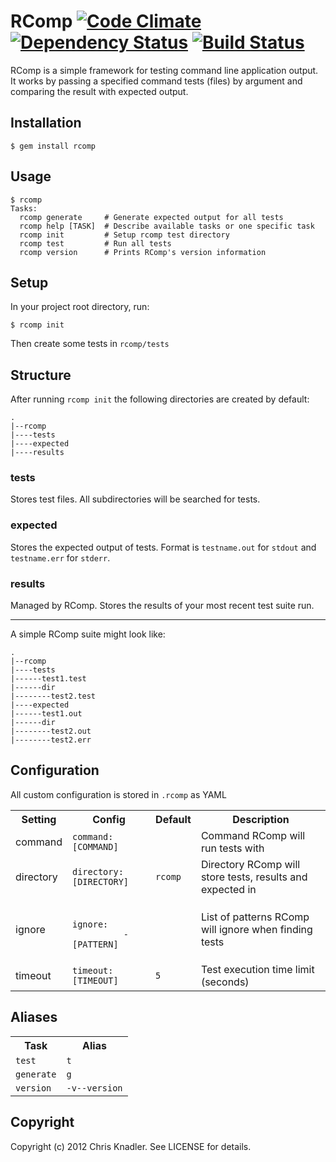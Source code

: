 # RComp [![Code Climate](https://codeclimate.com/badge.png)](https://codeclimate.com/github/cknadler/rcomp) [![Dependency Status](https://gemnasium.com/cknadler/rcomp.png)](https://gemnasium.com/cknadler/rcomp) [![Build Status](https://travis-ci.org/cknadler/rcomp.png)](https://travis-ci.org/cknadler/rcomp)


RComp is a simple framework for testing command line application output. It works by passing a specified command tests (files) by argument and comparing the result with expected output.

## Installation

```
$ gem install rcomp
```

## Usage

```
$ rcomp
Tasks:
  rcomp generate     # Generate expected output for all tests
  rcomp help [TASK]  # Describe available tasks or one specific task
  rcomp init         # Setup rcomp test directory
  rcomp test         # Run all tests
  rcomp version      # Prints RComp's version information
```

## Setup

In your project root directory, run:

```
$ rcomp init
```

Then create some tests in `rcomp/tests`

## Structure

After running `rcomp init` the following directories are created by default:

```
.
|--rcomp
|----tests
|----expected
|----results
```

### tests
Stores test files. All subdirectories will be searched for tests.

### expected
Stores the expected output of tests. Format is `testname.out` for `stdout` and `testname.err` for `stderr`.

### results
Managed by RComp. Stores the results of your most recent test suite run.

---

A simple RComp suite might look like:

```
.
|--rcomp
|----tests
|------test1.test
|------dir
|--------test2.test
|----expected
|------test1.out
|------dir
|--------test2.out
|--------test2.err
```

## Configuration

All custom configuration is stored in `.rcomp` as YAML

<table>
  <th>Setting</th><th>Config</th><th>Default</th><th>Description</th>
  <tr>
    <td>command</td>
    <td><code>command: [COMMAND]</code></td>
    <td></td>
    <td>Command RComp will run tests with</td>
  </tr>
  <tr>
    <td>directory</td>
    <td><code>directory: [DIRECTORY]</code></td>
    <td><code>rcomp</code></td>
    <td>Directory RComp will store tests, results and expected in</td>
  </tr>
  <tr>
  	<td>ignore</td>
  	<td>
  	  <code>
  	    ignore:
  	  	  - [PATTERN]
  	  </code>
  	</td>
  	<td></td>
  	<td>List of patterns RComp will ignore when finding tests</td>
  </tr>
  <tr>
  	<td>timeout</td>
  	<td><code>timeout: [TIMEOUT]</code></td>
  	<td><code>5</code></td>
  	<td>Test execution time limit (seconds)</td>
  </tr>
</table>

## Aliases

<table>
  <th>Task</th><th>Alias</th>
  <tr>
    <td><code>test</code></td>
    <td><code>t</code></td>
  </tr>
  <tr>
    <td><code>generate</code></td>
    <td><code>g</code></td>
  </tr>
  <tr>
    <td><code>version</code></td>
    <td><code>-v</code><code>--version</code></td>
  </tr>
</table>

## Copyright

Copyright (c) 2012 Chris Knadler. See LICENSE for details.
